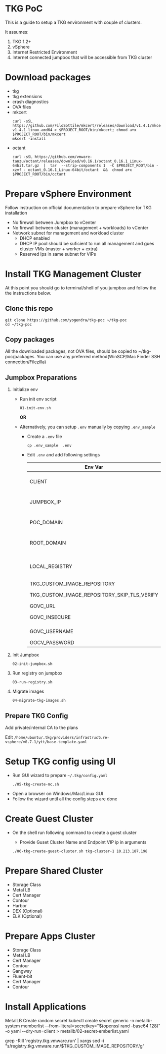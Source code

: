 # TKG PoC


This is a guide to setup a TKG environment with couple of clusters. 

It assumes:

1. TKG 1.2+
1. vSphere
1. Internet Restricted Environment
1. Internet connected jumpbox that will be accessible from TKG cluster

# Download packages
- tkg
- tkg extensions
- crash diagnostics
- OVA files 
- mkcert  
  ```
  curl -sSL https://github.com/FiloSottile/mkcert/releases/download/v1.4.1/mkcert-v1.4.1-linux-amd64 > $PROJECT_ROOT/bin/mkcert; chmod a+x $PROJECT_ROOT/bin/mkcert
  mkcert -install
  ```  
- octant
  ```
  curl -sSL https://github.com/vmware-tanzu/octant/releases/download/v0.16.1/octant_0.16.1_Linux-64bit.tar.gz  |  tar  --strip-components 1  -C $PROJECT_ROOT/bin -xzvf - octant_0.16.1_Linux-64bit/octant  &&  chmod a+x $PROJECT_ROOT/bin/octant
  ```

# Prepare vSphere Environment
Follow instruction on official documentation to prepare vSphere for TKG installation
- No firewall between Jumpbox to vCenter
- No firewall between cluster (management + workloads) to vCenter
- Network subnet for management and workload cluster
  - DHCP enabled
  - DHCP IP pool should be suficient to run all management and gues cluster VMs (master + worker + extra)
  - Reserved Ips in same subnet for VIPs


# Install TKG Management Cluster

At this point you should go to terminal/shell of you jumpbox and follow the the instructions below. 

## Clone this repo

```
git clone https://github.com/yogendra/tkg-poc ~/tkg-poc
cd ~/tkg-poc
```

## Copy packages

All the downloaded packages, not OVA files, should be copied to ~/tkg-poc/packages. You can use any preferred method(WinSCP/Mac Finder SSH connection/Filezilla)

## Jumpbox Preparations

1.  Initialize env 
    -  Run init env script

        ```
        01-init-env.sh
        ```
        **OR**
    - Alternatively, you can setup `.env` manually by copying `.env_sample`

      - Create a `.env` file

        ```
        cp .env_sample  .env
        ```

      - Edit `.env` and add following settings

        | Env Var                                     | Description                                                                                       |
        | ------------------------------------------- | ------------------------------------------------------------------------------------------------- |
        | CLIENT                                      | Chort client name. DNS compliant (no spacem, lowercase, no underscore)                            |
        | JUMPBOX_IP                                  | IP address of internet connected VM where images will be pulled and stores                        |
        | POC_DOMAIN                                  | Domain name sufix for POC  (Example: tkg-poc.corp.local)                                          |
        | ROOT_DOMAIN                                 | Internal Root Domain for infrastructure (Example: corp.local)                                     |
        | LOCAL_REGISTRY                              | Local private registry for initialization. This might be on Jumpbox (Example: <jumpbox_ip>:5000 ) |
        | TKG_CUSTOM_IMAGE_REPOSITORY                 | Same as LOCAL_REGISTRY                                                                            |
        | TKG_CUSTOM_IMAGE_REPOSITORY_SKIP_TLS_VERIFY | true if you are using private CA or http only                                                     |
        | GOVC_URL                                    | vCenter URL                                                                                       |
        | GOVC_INSECURE                               | State true if vcenter  is using private CA certs                                                  |
        | GOVC_USERNAME                               | vCenter username (Example: administrator@vsphere.local)                                           |
        | GOCV_PASSWORD                               | vCenter password                                                                                  |

1.  Init Jumpbox

    ```
    02-init-jumpbox.sh
    ```

1.  Run registry on jumpbox

    ```
    03-run-registry.sh
    ```

1.  Migrate images

    ```
    04-migrate-tkg-images.sh
    ```


## Prepare TKG Config


Add private/internal CA to the plans

Edit `/home/ubuntu/.tkg/providers/infrastructure-vsphere/v0.7.1/ytt/base-template.yaml`




# Setup TKG config using UI
- Run GUI wizard to prepare `~/.tkg/config.yaml`
  ```
  ./05-tkg-create-mc.sh
  ```
- Open a browser on Windows/Mac/Linux GUI
- Follow the wizard until all the config steps are done


# Create Guest Cluster

- On the shell run following command to create a guest cluster

  - Provide Guset Cluster Name and Endpoint VIP ip in arguments

  ```
  ./06-tkg-create-guest-cluster.sh tkg-cluster-1 10.213.187.198
  ```

# Prepare Shared Cluster

- Storage Class  
- Metal LB
- Cert Manager
- Contour
- Harbor
- DEX (Optional)
- ELK (Optional)

# Prepare Apps Cluster

- Storage Class  
- Metal LB
- Cert Manager
- Contour
- Gangway
- Fluent-bit
- Cert Manager
- Contour

# Install Applications




MetalLB
Create random secret
kubectl create secret generic -n metallb-system memberlist --from-literal=secretkey="$(openssl rand -base64 128)" -o yaml --dry-run=client > metallb/02-secret-emberlist.yaml




grep -RiIl 'registry.tkg.vmware.run' | xargs sed -i "s/registry.tkg.vmware.run/$TKG_CUSTOM_IMAGE_REPOSITORY/g"
